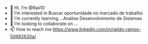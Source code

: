 - 👋 Hi, I’m @Raii10
- 👀 I’m interested in Buscar oportunidade no mercado de trabalho
- 🌱 I’m currently learning ...Analise Desenvolvimento de Sistemas
- 💞️ I’m looking to collaborate on ...
- 📫 How to reach me https://www.linkedin.com/in/raildo-ramos-50682620a/

<!---
Raii10/Raii10 is a ✨ special ✨ repository because its `README.md` (this file) appears on your GitHub profile.
You can click the Preview link to take a look at your changes.
--->
